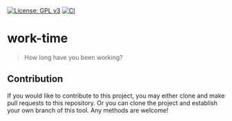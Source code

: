 [![License: GPL v3](https://img.shields.io/badge/License-GPL%20v3-blue.svg)](https://www.gnu.org/licenses/gpl-3.0)
[![CI](https://github.com/jcs-elpa/work-time/actions/workflows/test.yml/badge.svg)](https://github.com/jcs-elpa/work-time/actions/workflows/test.yml)

# work-time
> How long have you been working?

## Contribution

If you would like to contribute to this project, you may either
clone and make pull requests to this repository. Or you can
clone the project and establish your own branch of this tool.
Any methods are welcome!
